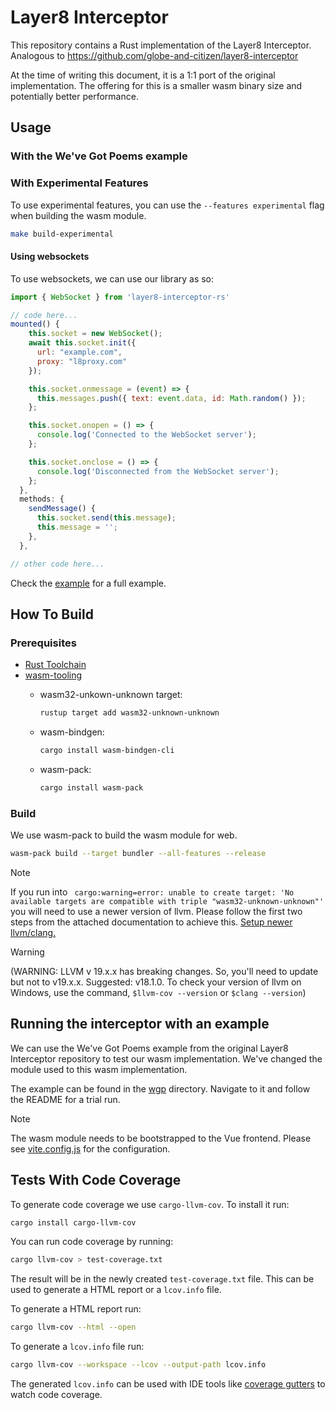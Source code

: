 # Layer8 Interceptor

This repository contains a Rust implementation of the Layer8 Interceptor. Analogous to <https://github.com/globe-and-citizen/layer8-interceptor>

At the time of writing this document, it is a 1:1 port of the original implementation.
The offering for this is a smaller wasm binary size and potentially better performance.

## Usage

### With the We've Got Poems example

### With Experimental Features

To use experimental features, you can use the `--features experimental` flag when building the wasm module.

```sh
make build-experimental
```

#### Using websockets

To use websockets, we can use our library as so:

```js
import { WebSocket } from 'layer8-interceptor-rs'

// code here...
mounted() {
    this.socket = new WebSocket();
    await this.socket.init({
      url: "example.com",
      proxy: "l8proxy.com"
    });

    this.socket.onmessage = (event) => {
      this.messages.push({ text: event.data, id: Math.random() });
    };

    this.socket.onopen = () => {
      console.log('Connected to the WebSocket server');
    };

    this.socket.onclose = () => {
      console.log('Disconnected from the WebSocket server');
    };
  },
  methods: {
    sendMessage() {
      this.socket.send(this.message);
      this.message = '';
    },
  },

// other code here...
```

Check the [example](./service_provider_mock/game-arena) for a full example.

## How To Build

### Prerequisites

- [Rust Toolchain](https://www.rust-lang.org/tools/install)
- [wasm-tooling](https://crates.io/crates/wasm-bindgen)
  - wasm32-unkown-unknown target:

    ```sh
    rustup target add wasm32-unknown-unknown
    ```

  - wasm-bindgen:

    ```sh
    cargo install wasm-bindgen-cli
    ```

  - wasm-pack:

    ```sh
    cargo install wasm-pack
    ```

### Build

We use wasm-pack to build the wasm module for web.

```sh
wasm-pack build --target bundler --all-features --release   
```

> [!NOTE]  
> If you run into ` cargo:warning=error: unable to create target: 'No available targets are compatible with triple "wasm32-unknown-unknown"'` you will need to use a newer version of llvm.
> Please follow the first two steps from the attached documentation to achieve this. [Setup newer llvm/clang.](https://learn.sapio-lang.org/ch01-01-installation.html#local-quickstart)

> [!WARNING]  
> (WARNING: LLVM v 19.x.x has breaking changes. So, you'll need to update but not to v19.x.x. Suggested: v18.1.0. To check your version of llvm on Windows, use the command, `$llvm-cov --version` or `$clang --version`)

## Running the interceptor with an example

We can use the We've Got Poems example from the original Layer8 Interceptor repository to test our wasm implementation. We've changed the module used to this wasm implementation.

The example can be found in the [wgp](./service_provider_mock/wgp/) directory. Navigate to it and follow the README for a trial run.

> [!NOTE]
> The wasm module needs to be bootstrapped to the Vue frontend. Please see [vite.config.js](./service_provider_mock/wgp/frontend/vite.config.js) for the configuration.

## Tests With Code Coverage

To generate code coverage we use `cargo-llvm-cov`. To install it run:

```sh
cargo install cargo-llvm-cov
```

You can run code coverage by running:

```sh
cargo llvm-cov > test-coverage.txt
```

The result will be in the newly created `test-coverage.txt` file. This can be used to generate a HTML report or a `lcov.info` file.

To generate a HTML report run:

``` sh
cargo llvm-cov --html --open
```

To generate a `lcov.info` file run:

```sh
cargo llvm-cov --workspace --lcov --output-path lcov.info
```

The generated `lcov.info` can be used with IDE tools like [coverage gutters](https://marketplace.visualstudio.com/items?itemName=ryanluker.vscode-coverage-gutters) to watch code coverage.
